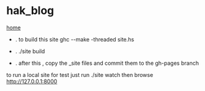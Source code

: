 # hak_blog
[home](http://smile921.github.io/hak_blog)



* .  to build this site  ghc --make -threaded site.hs 

* .  ./site build

* .  after this , copy the _site files and commit them to the gh-pages branch



to run a local site for test just run ./site watch then browse http://127.0.0.1:8000
